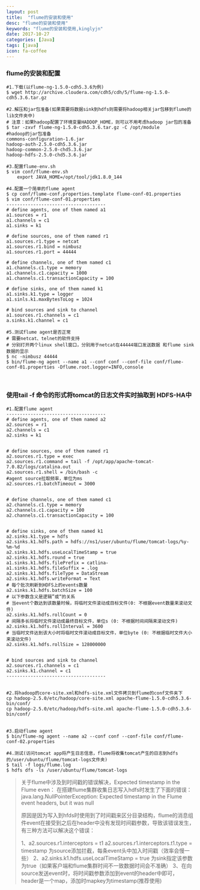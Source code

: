 ```yaml
---
layout: post
title:  "flume的安装和使用"
desc: "flume的安装和使用"
keywords: "flume的安装和使用,kinglyjn"
date: 2017-10-27
categories: [Java]
tags: [java]
icon: fa-coffee
---
```




### flume的安装和配置

```shell
#1.下载(以flume-ng-1.5.0-cdh5.3.6为例)
$ wget http://archive.cloudera.com/cdh5/cdh/5/flume-ng-1.5.0-cdh5.3.6.tar.gz

#2.解压和jar包准备(如果需要将数据sink到hdfs则需要将hadoop相关jar包移到flume的lib文件夹中)
# 注意：如果hadoop配置了环境变量HADDOP_HOME，则可以不用考虑hadoop jar包的准备
$ tar -zxvf flume-ng-1.5.0-cdh5.3.6.tar.gz -C /opt/module
#hadoop的jar包准备
commons-configuration-1.6.jar
hadoop-auth-2.5.0-cdh5.3.6.jar
hadoop-common-2.5.0-chd5.3.6.jar
hadoop-hdfs-2.5.0-chd5.3.6.jar

#3.配置flume-env.sh
$ vim conf/flume-env.sh
	export JAVA_HOME=/opt/tool/jdk1.8.0_144
	
#4.配置一个简单的flume agent
$ cp conf/flume-conf.properties.template flume-conf-01.properties
$ vim conf/flume-conf-01.properties
-------------------------------------
# define agents, one of them named a1
a1.sources = r1
a1.channels = c1
a1.sinks = k1

# define sources, one of them named r1
a1.sources.r1.type = netcat
a1.sources.r1.bind = nimbusz
a1.sources.r1.port = 44444

# define channels, one of them named c1
a1.channels.c1.type = memory
a1.channels.c1.capacity = 1000
a1.channels.c1.transactionCapacity = 100

# define sinks, one of them named k1
a1.sinks.k1.type = logger
a1.sinls.k1.maxBytesToLog = 1024

# bind sources and sink to channel
a1.sources.r1.channels = c1
a.sinks.k1.channel = c1
  
#5.测试flume agent是否正常
# 需要netcat、telnet的软件支持
# 分别打开两个linux shell窗口，分别用于netcat在44444端口发送数据 和flume sink数据的显示
$ nc -nimbusz 44444
$ bin/flume-ng agent --name a1 --conf conf --conf-file conf/flume-conf-01.properties -Dflume.root.logger=INFO,console
```

<br>



### 使用tail -f 命令的形式将tomcat的日志文件实时抽取到 HDFS-HA中

```shell
#1.配置flume agent
-------------------------------------
# define agents, one of them named a2
a2.sources = r1
a2.channels = c1
a2.sinks = k1


# define sources, one of them named r1
a2.sources.r1.type = exec
a2.sources.r1.command = tail -f /opt/app/apache-tomcat-7.0.82/logs/catalina.out
a2.sources.r1.shell = /bin/bash -c
#agent source拉取频率，单位为ms
a2.sources.r1.batchTimeout = 3000


# define channels, one of them named c1
a2.channels.c1.type = memory
a2.channels.c1.capacity = 100
a2.channels.c1.transactionCapacity = 100


# define sinks, one of them named k1
a2.sinks.k1.type = hdfs  
a2.sinks.k1.hdfs.path = hdfs://ns1/user/ubuntu/flume/tomcat-logs/%y-%m-%d
a2.sinks.k1.hdfs.useLocalTimeStamp = true
a2.sinks.k1.hdfs.round = true
a1.sinks.k1.hdfs.filePrefix = catlina-
a1.sinks.k1.hdfs.fileSuffix = .log
a2.sinks.k1.hdfs.fileType = DataStream
a2.sinks.k1.hdfs.writeFormat = Text
# 每个批次刷新到HDFS上的events数量
a2.sinks.k1.hdfs.batchSize = 100
# 以下参数含义是逻辑”或“的关系
# 当event个数达到该数量时候，将临时文件滚动成目标文件(0: 不根据event数量来滚动文件)
a2.sinks.k1.hdfs.rollCount = 0
# 间隔多长将临时文件滚动成最终目标文件，单位s (0: 不根据时间间隔来滚动文件)
a2.sinks.k1.hdfs.rollInterval = 3600
# 当临时文件达到该大小时将临时文件滚动成目标文件，单位byte (0: 不根据临时文件大小来滚动文件)
a2.sinks.k1.hdfs.rollSize = 128000000


# bind sources and sink to channel
a2.sources.r1.channels = c1
a2.sinks.k1.channel = c1
-------------------------------------


#2.将hadoop的core-site.xml和hdfs-site.xml文件拷贝到flume的conf文件夹下
cp hadoop-2.5.0/etc/hadoop/core-site.xml apache-flume-1.5.0-cdh5.3.6-bin/conf/
cp hadoop-2.5.0/etc/hadoop/hdfs-site.xml apache-flume-1.5.0-cdh5.3.6-bin/conf/


#3.启动flume agent
$ bin/flume-ng agent --name a2 --conf conf --conf-file conf/flume-conf-02.properties

#4.测试(访问tomcat app将产生日志信息，flume将收集tomcat产生的日志到hdfs的/user/ubuntu/flume/tomcat-logs文件夹)
$ tail -f logs/flume.log
$ hdfs dfs -ls /user/ubuntu/flume/tomcat-logs
```

> 关于flume中涉及到时间戳的错误解决，Expected timestamp in the Flume even：
> 在搭建flume集群收集日志写入hdfs时发生了下面的错误：
> java.lang.NullPointerException: Expected timestamp in the Flume event headers, but it was null
>
> 原因是因为写入到hfds时使用到了时间戳来区分目录结构，flume的消息组件event在接受到之后在header中没有发现时间戳参数，导致该错误发生，有三种方法可以解决这个错误：
>
> 1、a2.sources.r1.interceptors = t1
> ​      a2.sources.r1.interceptors.t1.type = timestamp
> ​     为source添加拦截，每条event头中加入时间戳（效率会慢一些）
> 2、a2.sinks.k1.hdfs.useLocalTimeStamp = true 
> ​     为sink指定该参数为true（如果客户端和flume集群时间不一致数据时间会不准确）
> 3、在向source发送event时，将时间戳参数添加到event的header中即可，
> ​      header是一个map，添加时mapkey为timestamp(推荐使用)